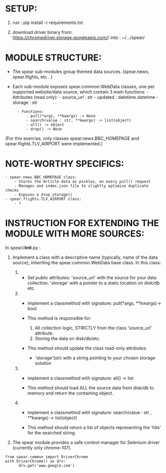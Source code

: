 SETUP:
======

1. run :
    pip install -r requirements.txt

2. 
    download driver binary from:
        https://chromedriver.storage.googleapis.com/<YOUR CHROME VERSION>/<YOUR OS VERSION>
    into :
        ~/.../spear/

MODULE STRUCTURE:
=================
- The spear sub-modules group themed data sources. (spear.news, spear.flights, etc...)
- Each sub-module exposes spear.common.WebData classes, one per supported website/data source, which contain 3 main functions:
        - Attributes (read only):
            - source_url : str 
            - updated : datetime.datetime 
            - storage : str
        
        - Functions:
            - pull(*args, **kwargs) -> None
            - search(value : str, **kwargs) -> list(object)
            - all() -> object 
            - drop() -> None

(For this exercise, only classes spear.news.BBC_HOMEPAGE and spear.flights.TLV_AIRPORT were implemented.)

NOTE-WORTHY SPECIFICS:
=====================
    - spear.news.BBC_HOMEPAGE class:
        - Stores the Article data as pickles, on every pull() request
        - Manages and index.json file to slightly optimize duplicate checks
        - Exposes a drop_storage()
    - spear.flights.TLV_AIRPORT class:
        - ?

INSTRUCTION FOR EXTENDING THE MODULE WITH MORE SOURCES:
=======================================================
In spear/<data category>/__init__.py :

1. Implement a class with a descriptive name (typically, name of the data source), inheriting the spear.common.WebData base class.
    In this class:

    1.  - Set public attributes:
         'source_url' with the source for your data collection.
         'storage' with a pointer to a static location on disk/db etc.

    2.  - implement a classmethod with signature:
                pull(*args, **kwargs)-> bool

        - This method is responsible for:
            1. All collection logic, STRICTLY from the class 'source_url' attribute.
            2. Storing the data on disk/db/etc.
        - This method should update the class read-only attributes:
            - 'storage'(str) with a string pointing to your chosen storage solution

    3. - implement a classmethod with signature:
                all() -> list

        - This method should load ALL the source data from disk/db to memory and return the containing object.
        
    4. - implement a classmethod with signature:
                search(value : str , **kwargs) -> list(object)

        - This method should return a list of objects representing the 'hits' for the searched string.

2. The spear module provides a safe context manager for Selenium driver (currently only chrome-107). 
  ```
  from spear.common import DriverChrome
  with DriverChrome() as drv:
        drv.get('www.google.com')
  ```

